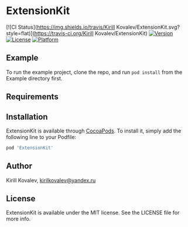 # ExtensionKit

[![CI Status](https://img.shields.io/travis/Kirill Kovalev/ExtensionKit.svg?style=flat)](https://travis-ci.org/Kirill Kovalev/ExtensionKit)
[![Version](https://img.shields.io/cocoapods/v/ExtensionKit.svg?style=flat)](https://cocoapods.org/pods/ExtensionKit)
[![License](https://img.shields.io/cocoapods/l/ExtensionKit.svg?style=flat)](https://cocoapods.org/pods/ExtensionKit)
[![Platform](https://img.shields.io/cocoapods/p/ExtensionKit.svg?style=flat)](https://cocoapods.org/pods/ExtensionKit)

## Example

To run the example project, clone the repo, and run `pod install` from the Example directory first.

## Requirements

## Installation

ExtensionKit is available through [CocoaPods](https://cocoapods.org). To install
it, simply add the following line to your Podfile:

```ruby
pod 'ExtensionKit'
```

## Author

Kirill Kovalev, kirilkovalev@yandex.ru

## License

ExtensionKit is available under the MIT license. See the LICENSE file for more info.
